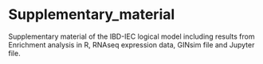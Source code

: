 # Supplementary_material
Supplementary material of the IBD-IEC logical model including results from Enrichment analysis in R, RNAseq expression data, GINsim file and Jupyter file.

